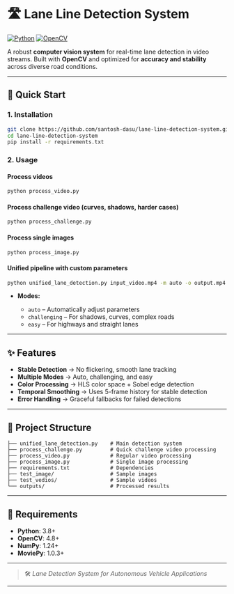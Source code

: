 # 🛣️ Lane Line Detection System

[![Python](https://img.shields.io/badge/Python-3.8+-blue.svg)](https://python.org)
[![OpenCV](https://img.shields.io/badge/OpenCV-4.8+-green.svg)](https://opencv.org)

A robust **computer vision system** for real-time lane detection in video streams.
Built with **OpenCV** and optimized for **accuracy and stability** across diverse road conditions.

---

## 🚀 Quick Start

### 1. Installation

```bash
git clone https://github.com/santosh-dasu/lane-line-detection-system.git
cd lane-line-detection-system
pip install -r requirements.txt
```

### 2. Usage

#### Process videos

```bash
python process_video.py
```

#### Process challenge video (curves, shadows, harder cases)

```bash
python process_challenge.py
```

#### Process single images

```bash
python process_image.py
```

#### Unified pipeline with custom parameters

```bash
python unified_lane_detection.py input_video.mp4 -m auto -o output.mp4
```

* **Modes:**

  * `auto` – Automatically adjust parameters
  * `challenging` – For shadows, curves, complex roads
  * `easy` – For highways and straight lanes

---

## ✨ Features

* **Stable Detection** → No flickering, smooth lane tracking
* **Multiple Modes** → Auto, challenging, and easy
* **Color Processing** → HLS color space + Sobel edge detection
* **Temporal Smoothing** → Uses 5-frame history for stable detection
* **Error Handling** → Graceful fallbacks for failed detections

---

## 📁 Project Structure

```
├── unified_lane_detection.py    # Main detection system
├── process_challenge.py         # Quick challenge video processing
├── process_video.py             # Regular video processing
├── process_image.py             # Single image processing
├── requirements.txt             # Dependencies
├── test_image/                  # Sample images
├── test_vedios/                 # Sample videos
└── outputs/                     # Processed results
```

---

## 🔧 Requirements

* **Python**: 3.8+
* **OpenCV**: 4.8+
* **NumPy**: 1.24+
* **MoviePy**: 1.0.3+

---

> 🛠️ *Lane Detection System for Autonomous Vehicle Applications*

---
